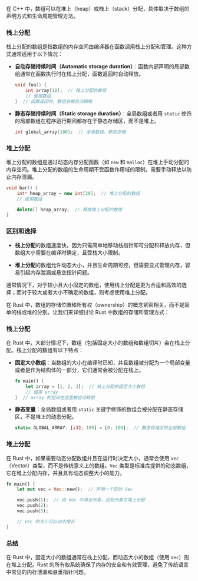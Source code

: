 在 C++ 中，数组可以在堆上（heap）或栈上（stack）分配，具体取决于数组的声明方式和生命周期管理方法。

### 栈上分配

栈上分配的数组是指数组的内存空间由编译器在函数调用栈上分配和管理。这种方式通常适用于以下情况：

- **自动存储持续时间（Automatic storage duration）**：函数内部声明的局部数组通常在函数执行时在栈上分配，函数返回时自动释放。
  
  ```cpp
  void foo() {
      int array[10];  // 栈上分配的数组
      // 使用数组
  }  // 函数返回时，数组会被自动销毁
  ```

- **静态存储持续时间（Static storage duration）**：全局数组或者用 `static` 修饰的局部数组在程序运行期间都存在于静态存储区，而不是堆上。
  
  ```cpp
  int global_array[100];  // 全局数组，静态存储
  ```

### 堆上分配

堆上分配的数组是通过动态内存分配函数（如 `new` 和 `malloc`）在堆上手动分配的内存空间。堆上分配的数组的生命周期不受函数作用域的限制，需要手动释放以防止内存泄漏。

```cpp
void bar() {
    int* heap_array = new int[20];  // 堆上分配的数组
    // 使用数组

    delete[] heap_array;  // 释放堆上分配的数组
}
```

### 区别和选择

- **栈上分配**的数组速度快，因为只需简单地移动栈指针即可分配和释放内存，但数组大小需要在编译时确定，且受栈大小限制。
  
- **堆上分配**的数组允许动态大小，并且生命周期可控，但需要显式管理内存，容易引起内存泄漏或悬空指针问题。

通常情况下，对于较小且大小固定的数组，使用栈上分配是更为合适和高效的选择；而对于较大或者大小不确定的数组，则考虑使用堆上分配。





在 Rust 中，数组的存储位置和所有权（ownership）的概念紧密相关，而不是简单的栈或堆的分别。让我们来详细讨论 Rust 中数组的存储和管理方式：

### 栈上分配

在 Rust 中，大部分情况下，数组（包括固定大小的数组和数组切片）会在栈上分配。栈上分配的数组有以下特点：

- **固定大小数组**：当数组的大小在编译时已知，并且数组被分配为一个局部变量或者是作为结构体的一部分，它们通常会被分配在栈上。

  ```rust
  fn main() {
      let array = [1, 2, 3];  // 栈上分配的固定大小数组
      // 使用 array
  }  // array 的空间在这里被自动释放
  ```

- **静态变量**：全局数组或者用 `static` 关键字修饰的数组会被分配在静态存储区，不是堆上的动态分配。

  ```rust
  static GLOBAL_ARRAY: [i32; 100] = [0; 100];  // 静态存储区的全局数组
  ```

### 堆上分配

在 Rust 中，如果需要动态分配数组并且在运行时决定大小，通常会使用 `Vec`（Vector）类型，而不是传统意义上的数组。`Vec` 类型是标准库提供的动态数组，它在堆上分配内存，并且具有动态调整大小的能力。

```rust
fn main() {
    let mut vec = Vec::new();  // 声明一个空的 Vec

    vec.push(1);  // 向 Vec 中添加元素，这些元素在堆上分配
    vec.push(2);
    vec.push(3);

    // Vec 的大小可以动态增长
}
```

### 总结

在 Rust 中，固定大小的数组通常在栈上分配，而动态大小的数组（使用 `Vec`）则在堆上分配。Rust 的所有权系统确保了内存的安全和有效管理，避免了传统语言中常见的内存泄漏和悬垂指针问题。